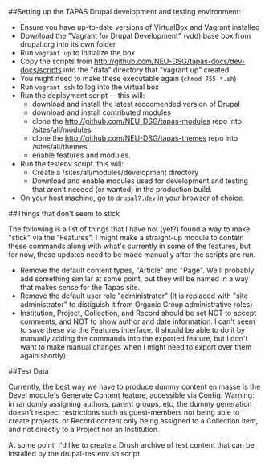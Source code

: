 ##Setting up the TAPAS Drupal development and testing environment:

  * Ensure you have up-to-date versions of VirtualBox and Vagrant installed
  * Download the "Vagrant for Drupal Development" (vdd) base box from drupal.org into its own folder
  * Run `vagrant up` to initialize the box
  * Copy the scripts from http://github.com/NEU-DSG/tapas-docs/dev-docs/scripts into the "data" directory that "vagrant up" created.
  * You might need to make these executable again (`chmod 755 *.sh`)
  * Run `vagrant ssh` to log into the virtual box
  * Run the deployment script -- this will:
     - download and install the latest reccomended version of Drupal
	  - download and install contributed modules
	  - clone the http://github.com/NEU-DSG/tapas-modules repo into /sites/all/modules
	  - clone the http://github.com/NEU-DSG/tapas-themes repo into /sites/all/themes
	  - enable features and modules.
  * Run the testenv script. this will:
     - Create a /sites/all/modules/development directory
	  - Download and enable modules used for development and testing that aren't needed (or wanted) in the production build.
  * On your host machine, go to `drupal7.dev` in your browser of choice.

##Things that don't seem to stick

The following is a list of things that I have not (yet?) found a way to make "stick" via the "Features". I might make a straight-up module to contain these commands along with what's currently in some of the features, but for now, these updates need to be made manually after the scripts are run.
 * Remove the default content types, "Article" and "Page". We'll probably add something similar at some point, but they will be named in a way that makes sense for the Tapas site.
 * Remove the default user role "administrator" (It is replaced with "site administrator" to distiguish it from Organic Group administrative roles)
 * Institution, Project, Collection, and Record should be set NOT to accept comments, and NOT to show author and date information. I can't seem to save these via the Features interface. (I should be able to do it by manually adding the commands into the exported feature, but I don't want to make manual changes when I might need to export over them again shortly).

##Test Data

Currently, the best way we have to produce dummy content en masse is the Devel module's Generate Content feature, accessible via Config. Warning: in randomly assigning authors, parent groups, etc, the dummy generation doesn't respect restrictions such as guest-members not being able to create projects, or Record content only being assigned to a Collection item, and not directly to a Project nor an Institution.

At some point, I'd like to create a Drush archive of test content that can be installed by the drupal-testenv.sh script.

